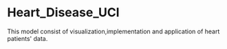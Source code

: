 # Heart_Disease_UCI
This model consist of visualization,implementation and application of heart patients' data.
